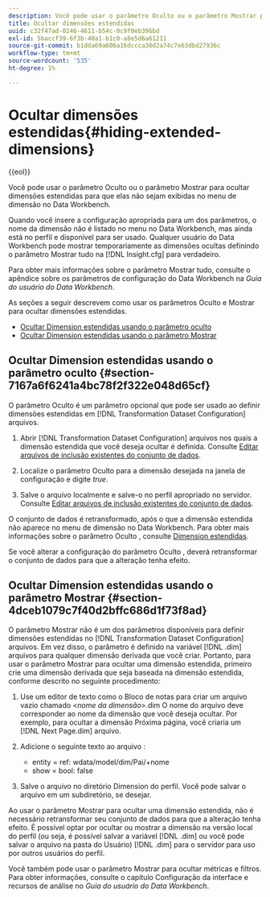 ```yaml
---
description: Você pode usar o parâmetro Oculto ou o parâmetro Mostrar para ocultar dimensões estendidas para que elas não sejam exibidas no menu de dimensão no Data Workbench.
title: Ocultar dimensões estendidas
uuid: c32f47ad-0246-4611-b54c-0c9f0eb396bd
exl-id: 5baccf39-6f3b-40a1-b1c0-a8e5d6a61211
source-git-commit: b1dda69a606a16dccca30d2a74c7e63dbd27936c
workflow-type: tm+mt
source-wordcount: '535'
ht-degree: 1%

---
```


# Ocultar dimensões estendidas{#hiding-extended-dimensions}

{{eol}}

Você pode usar o parâmetro Oculto ou o parâmetro Mostrar para ocultar dimensões estendidas para que elas não sejam exibidas no menu de dimensão no Data Workbench.

Quando você insere a configuração apropriada para um dos parâmetros, o nome da dimensão não é listado no menu no Data Workbench, mas ainda está no perfil e disponível para ser usado. Qualquer usuário do Data Workbench pode mostrar temporariamente as dimensões ocultas definindo o parâmetro Mostrar tudo na [!DNL Insight.cfg] para verdadeiro.

Para obter mais informações sobre o parâmetro Mostrar tudo, consulte o apêndice sobre os parâmetros de configuração do Data Workbench na *Guia do usuário do Data Workbench*.

As seções a seguir descrevem como usar os parâmetros Oculto e Mostrar para ocultar dimensões estendidas.

* [Ocultar Dimension estendidas usando o parâmetro oculto](../../../../home/c-dataset-const-proc/c-dataset-config-tools/c-hide-dataset-comp/c-hide-ex-dim.md#section-7167a6f6241a4bc78f2f322e048d65cf)
* [Ocultar Dimension estendidas usando o parâmetro Mostrar](../../../../home/c-dataset-const-proc/c-dataset-config-tools/c-hide-dataset-comp/c-hide-ex-dim.md#section-4dceb1079c7f40d2bffc686d1f73f8ad)

## Ocultar Dimension estendidas usando o parâmetro oculto {#section-7167a6f6241a4bc78f2f322e048d65cf}

O parâmetro Oculto é um parâmetro opcional que pode ser usado ao definir dimensões estendidas em [!DNL Transformation Dataset Configuration] arquivos.

1. Abrir [!DNL Transformation Dataset Configuration] arquivos nos quais a dimensão estendida que você deseja ocultar é definida. Consulte [Editar arquivos de inclusão existentes do conjunto de dados](../../../../home/c-dataset-const-proc/c-dataset-inc-files/c-work-dataset-inc-files/t-edit-ex-dataset-inc-files.md#task-456c04e38ebc425fb35677a6bb6aa077).

1. Localize o parâmetro Oculto para a dimensão desejada na janela de configuração e digite *true*.
1. Salve o arquivo localmente e salve-o no perfil apropriado no servidor. Consulte [Editar arquivos de inclusão existentes do conjunto de dados](../../../../home/c-dataset-const-proc/c-dataset-inc-files/c-work-dataset-inc-files/t-edit-ex-dataset-inc-files.md#task-456c04e38ebc425fb35677a6bb6aa077).

O conjunto de dados é retransformado, após o que a dimensão estendida não aparece no menu de dimensão no Data Workbench. Para obter mais informações sobre o parâmetro Oculto , consulte [Dimension estendidas](../../../../home/c-dataset-const-proc/c-ex-dim/c-abt-ex-dim.md).

Se você alterar a configuração do parâmetro Oculto , deverá retransformar o conjunto de dados para que a alteração tenha efeito.

## Ocultar Dimension estendidas usando o parâmetro Mostrar {#section-4dceb1079c7f40d2bffc686d1f73f8ad}

O parâmetro Mostrar não é um dos parâmetros disponíveis para definir dimensões estendidas no [!DNL Transformation Dataset Configuration] arquivos. Em vez disso, o parâmetro é definido na variável [!DNL .dim] arquivos para qualquer dimensão derivada que você criar. Portanto, para usar o parâmetro Mostrar para ocultar uma dimensão estendida, primeiro crie uma dimensão derivada que seja baseada na dimensão estendida, conforme descrito no seguinte procedimento:

1. Use um editor de texto como o Bloco de notas para criar um arquivo vazio chamado &lt;*nome da dimensão*>.dim O nome do arquivo deve corresponder ao nome da dimensão que você deseja ocultar. Por exemplo, para ocultar a dimensão Próxima página, você criaria um [!DNL Next Page.dim] arquivo.

1. Adicione o seguinte texto ao arquivo :

   * entity = ref: wdata/model/dim/Pai/+nome
   * show = bool: false

1. Salve o arquivo no diretório Dimension do perfil. Você pode salvar o arquivo em um subdiretório, se desejar.

Ao usar o parâmetro Mostrar para ocultar uma dimensão estendida, não é necessário retransformar seu conjunto de dados para que a alteração tenha efeito. É possível optar por ocultar ou mostrar a dimensão na versão local do perfil (ou seja, é possível salvar a variável [!DNL .dim] ou você pode salvar o arquivo na pasta do Usuário) [!DNL .dim] para o servidor para uso por outros usuários do perfil.

Você também pode usar o parâmetro Mostrar para ocultar métricas e filtros. Para obter informações, consulte o capítulo Configuração da interface e recursos de análise no *Guia do usuário do Data Workbench*.
